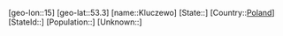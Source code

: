 ﻿---
location: [53.3,15]
type: City
tags:
- geo/City


SpocWebEntityId: 31508
isDeleted: false
confidential: public

---
[geo-lon::15]
[geo-lat::53.3]
[name::Kluczewo]
[State::]
[Country::[Poland](geo/Continent/Europe/Poland.md)]
[StateId::]
[Population::]
[Unknown::]

